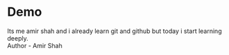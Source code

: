 # Demo
Its me amir shah and i already learn git and github but today i start learning deeply.
<br>
Author - Amir Shah
